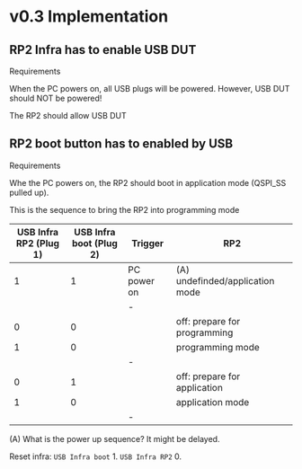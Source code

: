 # v0.3 Implementation

## RP2 Infra has to enable USB DUT

Requirements

When the PC powers on, all USB plugs will be powered. However, USB DUT should NOT be powered!

The RP2 should allow USB DUT

## RP2 boot button has to enabled by USB

Requirements

Whe the PC powers on, the RP2 should boot in application mode (QSPI_SS pulled up).

This is the sequence to bring the RP2 into programming mode

| USB Infra RP2 (Plug 1) | USB Infra boot (Plug 2) | Trigger | RP2
| - | - | - | -
| 1 | 1 | PC power on | (A) undefinded/application mode
| | | - | |
| 0 | 0 | | off: prepare for programming
| 1 | 0 | | programming mode
| | | - | |
| 0 | 1 | | off: prepare for application
| 1 | 0 | | application mode
| | | - | |

(A) What is the power up sequence? It might be delayed.


Reset infra:
`USB Infra boot` 1.
`USB Infra RP2` 0.

